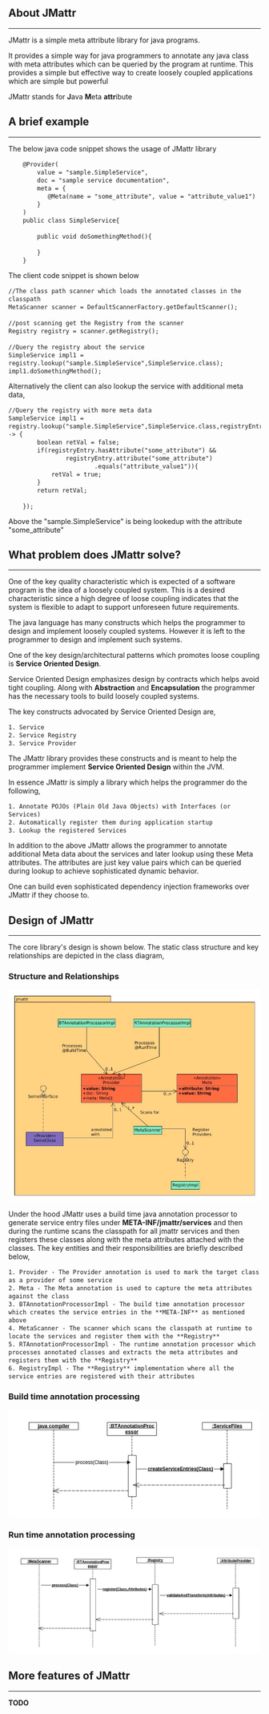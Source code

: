 ## About JMattr
------
JMattr is a simple meta attribute library for java programs.  

It provides a simple way for java programmers to annotate any java class with meta attributes which can be queried by the program at runtime. This provides a simple but effective way to create loosely coupled applications which are simple but powerful

JMattr stands for **J**ava **M**eta **attr**ibute

## A brief example  
------
The below java code snippet shows the usage of JMattr library  

        @Provider(
        	value = "sample.SimpleService",
        	doc = "sample service documentation",
	        meta = {
	      	   @Meta(name = "some_attribute", value = "attribute_value1")
	        }
        )
        public class SimpleService{

            public void doSomethingMethod(){

            }
        }

The client code snippet is shown below  

	//The class path scanner which loads the annotated classes in the classpath
	MetaScanner scanner = DefaultScannerFactory.getDefaultScanner();

	//post scanning get the Registry from the scanner  
	Registry registry = scanner.getRegistry();

	//Query the registry about the service
	SimpleService impl1 = registry.lookup("sample.SimpleService",SimpleService.class);
	impl1.doSomethingMethod();


Alternatively the client can also lookup the service with additional meta data,

	//Query the registry with more meta data
	SampleService impl1 = registry.lookup("sample.SimpleService",SimpleService.class,registryEntry -> {
            boolean retVal = false;
            if(registryEntry.hasAttribute("some_attribute") &&
                    registryEntry.attribute("some_attribute")
                            .equals("attribute_value1")){
                retVal = true;
            }
            return retVal;

        });

Above the "sample.SimpleService" is being lookedup with the attribute "some_attribute"  

## What problem does JMattr solve?
-----
One of the key quality characteristic which is expected of a software program is the idea of a loosely coupled system.  This is a desired characteristic since a high degree of loose coupling indicates that the system is flexible to adapt to support unforeseen future requirements.

The java language has many constructs which helps the programmer to design and implement loosely coupled systems. However it is left to the programmer to design and implement such systems.  

One of the key design/architectural patterns which promotes loose coupling is **Service Oriented Design**.

Service Oriented Design emphasizes design by contracts which helps avoid tight coupling. Along with **Abstraction** and **Encapsulation**  the programmer has the necessary tools to build loosely coupled systems.  

The key constructs advocated by Service Oriented Design are,

	1. Service
	2. Service Registry
	3. Service Provider

The JMattr library provides these constructs and is meant to help the programmer implement **Service Oriented Design** within the JVM.  

In essence JMattr is simply a library which helps the programmer do the following,

	1. Annotate POJOs (Plain Old Java Objects) with Interfaces (or Services)
	2. Automatically register them during application startup
	3. Lookup the registered Services  

In addition to the above JMattr allows the programmer to annotate additional Meta data about the services and later lookup using these Meta attributes. The attributes are just key value pairs which can be queried during lookup to achieve sophisticated dynamic behavior.  

One can build even sophisticated dependency injection frameworks over JMattr if they choose to.  

## Design of JMattr
------
The core library's design is shown below. The static class structure and key relationships are depicted in the class diagram,

### Structure and Relationships
![JMattr class diagram][class_diagram_jmattr]

[class_diagram_jmattr]: images/class_diagram_jmattr.jpg "JMattr Class Diagram"


Under the hood JMattr uses a build time java annotation processor to generate service entry files under **META-INF/jmattr/services** and then during the runtime scans the classpath for all jmattr services and then registers these classes along with the meta attributes attached with the classes. The key entities and their responsibilities are briefly described below,

	1. Provider - The Provider annotation is used to mark the target class as a provider of some service
	2. Meta - The Meta annotation is used to capture the meta attributes against the class
	3. BTAnnotationProcessorImpl - The build time annotation processor which creates the service entries in the **META-INF** as mentioned above
	4. MetaScanner - The scanner which scans the classpath at runtime to locate the services and register them with the **Registry**
	5. RTAnnotationProcessorImpl - The runtime annotation processor which processes annotated classes and extracts the meta attributes and registers them with the **Registry**
	6. RegistryImpl - The **Registry** implementation where all the service entries are registered with their attributes  

### Build time annotation processing
![JMattr Build Time annotation processing sequence diagram][sequence_diagram_bt_jmattr]

[sequence_diagram_bt_jmattr]: images/sequence_diagram_bt_jmattr.jpg "JMattr BT processing"

### Run time annotation processing
![JMattr Run Time annotation processing sequence diagram][sequence_diagram_rt_jmattr]

[sequence_diagram_rt_jmattr]: images/sequence_diagram_rt_jmattr.jpg "JMattr RT processing"

## More features of JMattr
-------
**TODO**
